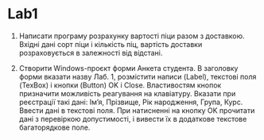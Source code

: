 # Lab1
1. Написати програму розрахунку вартості піци разом з доставкою.
Вхідні дані сорт піци і кількість піц, вартість доставки
розраховується в залежності від відстані.

2. Створити Windows-проєкт форми Анкета студента. В заголовку
форми вказати назву Лаб. 1, розмістити написи (Label), текстові
поля (TexBox) і кнопки (Button) OK i Close. Властивостям кнопок
призначити можливість реагування на клавіатуру. Вказати при
реєстрації такі дані: Ім’я, Прізвище, Рік народження, Група, Курс.
Ввести дані в текстові поля. При натисненні на кнопку OK
прочитати дані з перевіркою допустимості, і вивести їх в додаткове
текстове багаторядкове поле.
